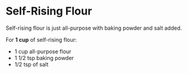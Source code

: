 # Self-Rising Flour

Self-rising flour is just all-purpose with baking powder and salt added.

For **1 cup** of self-rising flour:

* 1 cup all-purpose flour
* 1 1/2 tsp baking powder
* 1/2 tsp of salt

